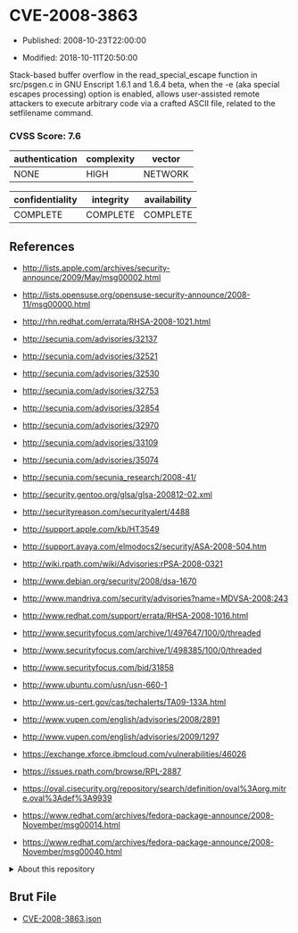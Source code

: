 # CVE-2008-3863

- Published: 2008-10-23T22:00:00

- Modified: 2018-10-11T20:50:00

Stack-based buffer overflow in the read_special_escape function in src/psgen.c in GNU Enscript 1.6.1 and 1.6.4 beta, when the -e (aka special escapes processing) option is enabled, allows user-assisted remote attackers to execute arbitrary code via a crafted ASCII file, related to the setfilename command.

### CVSS Score: **7.6**

| authentication | complexity | vector |
| --- | --- | --- |
| NONE | HIGH | NETWORK |

| confidentiality | integrity | availability |
| --- | --- | --- |
| COMPLETE | COMPLETE | COMPLETE |

## References

* http://lists.apple.com/archives/security-announce/2009/May/msg00002.html

* http://lists.opensuse.org/opensuse-security-announce/2008-11/msg00000.html

* http://rhn.redhat.com/errata/RHSA-2008-1021.html

* http://secunia.com/advisories/32137

* http://secunia.com/advisories/32521

* http://secunia.com/advisories/32530

* http://secunia.com/advisories/32753

* http://secunia.com/advisories/32854

* http://secunia.com/advisories/32970

* http://secunia.com/advisories/33109

* http://secunia.com/advisories/35074

* http://secunia.com/secunia_research/2008-41/

* http://security.gentoo.org/glsa/glsa-200812-02.xml

* http://securityreason.com/securityalert/4488

* http://support.apple.com/kb/HT3549

* http://support.avaya.com/elmodocs2/security/ASA-2008-504.htm

* http://wiki.rpath.com/wiki/Advisories:rPSA-2008-0321

* http://www.debian.org/security/2008/dsa-1670

* http://www.mandriva.com/security/advisories?name=MDVSA-2008:243

* http://www.redhat.com/support/errata/RHSA-2008-1016.html

* http://www.securityfocus.com/archive/1/497647/100/0/threaded

* http://www.securityfocus.com/archive/1/498385/100/0/threaded

* http://www.securityfocus.com/bid/31858

* http://www.ubuntu.com/usn/usn-660-1

* http://www.us-cert.gov/cas/techalerts/TA09-133A.html

* http://www.vupen.com/english/advisories/2008/2891

* http://www.vupen.com/english/advisories/2009/1297

* https://exchange.xforce.ibmcloud.com/vulnerabilities/46026

* https://issues.rpath.com/browse/RPL-2887

* https://oval.cisecurity.org/repository/search/definition/oval%3Aorg.mitre.oval%3Adef%3A9939

* https://www.redhat.com/archives/fedora-package-announce/2008-November/msg00014.html

* https://www.redhat.com/archives/fedora-package-announce/2008-November/msg00040.html

<details>
<summary>About this repository</summary> 

  This repository is part of the project [Live Hack CVE](https://github.com/Live-Hack-CVE). Main website can be found [www.live-hack.org](https://www.live-hack.org) 
  
  Made by [Sn0wAlice](https://github.com/Sn0wAlice) for the people that care about security and need to have a feed of the latest CVEs. Hope you enjoy it, don't forget to star the repo and follow me on [Twitter](https://twitter.com/Sn0wAlice) and [Github](https://github.com/Sn0wAlice). And that is my [personnal website](https://www.alice-snow.me/)

  - [Home Page](https://github.com/Live-Hack-CVE)
  - [Framework](https://github.com/Live-Hack-CVE/cve-framework)
  - [CVE database](https://github.com/Live-Hack-CVE/full_database)
  - [Changelog](https://github.com/Live-Hack-CVE/Changelog)
</details>

## Brut File

* [CVE-2008-3863.json](https://raw.githubusercontent.com/Live-Hack-CVE/full_database/main/cves/2008/CVE-2008-3863.json)

